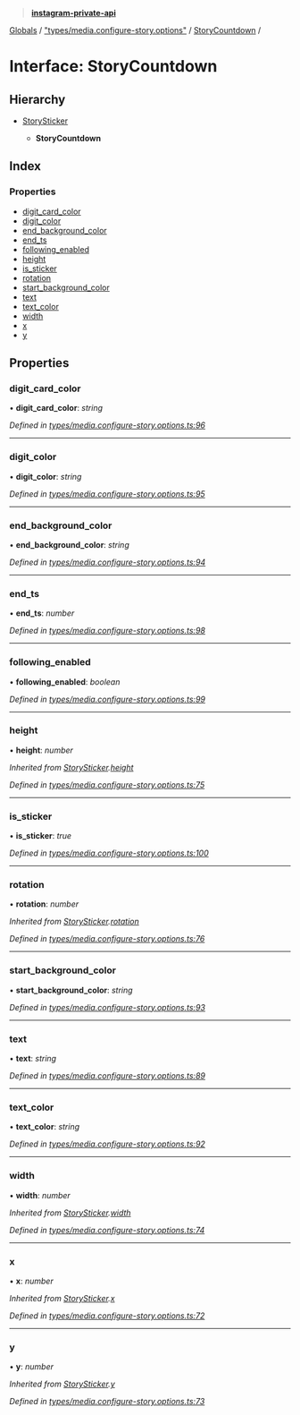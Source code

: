 > **[instagram-private-api](../README.md)**

[Globals](../README.md) / ["types/media.configure-story.options"](../modules/_types_media_configure_story_options_.md) / [StoryCountdown](_types_media_configure_story_options_.storycountdown.md) /

# Interface: StoryCountdown

## Hierarchy

* [StorySticker](_types_media_configure_story_options_.storysticker.md)

  * **StoryCountdown**

## Index

### Properties

* [digit_card_color](_types_media_configure_story_options_.storycountdown.md#digit_card_color)
* [digit_color](_types_media_configure_story_options_.storycountdown.md#digit_color)
* [end_background_color](_types_media_configure_story_options_.storycountdown.md#end_background_color)
* [end_ts](_types_media_configure_story_options_.storycountdown.md#end_ts)
* [following_enabled](_types_media_configure_story_options_.storycountdown.md#following_enabled)
* [height](_types_media_configure_story_options_.storycountdown.md#height)
* [is_sticker](_types_media_configure_story_options_.storycountdown.md#is_sticker)
* [rotation](_types_media_configure_story_options_.storycountdown.md#rotation)
* [start_background_color](_types_media_configure_story_options_.storycountdown.md#start_background_color)
* [text](_types_media_configure_story_options_.storycountdown.md#text)
* [text_color](_types_media_configure_story_options_.storycountdown.md#text_color)
* [width](_types_media_configure_story_options_.storycountdown.md#width)
* [x](_types_media_configure_story_options_.storycountdown.md#x)
* [y](_types_media_configure_story_options_.storycountdown.md#y)

## Properties

###  digit_card_color

• **digit_card_color**: *string*

*Defined in [types/media.configure-story.options.ts:96](https://github.com/dilame/instagram-private-api/blob/3e16058/src/types/media.configure-story.options.ts#L96)*

___

###  digit_color

• **digit_color**: *string*

*Defined in [types/media.configure-story.options.ts:95](https://github.com/dilame/instagram-private-api/blob/3e16058/src/types/media.configure-story.options.ts#L95)*

___

###  end_background_color

• **end_background_color**: *string*

*Defined in [types/media.configure-story.options.ts:94](https://github.com/dilame/instagram-private-api/blob/3e16058/src/types/media.configure-story.options.ts#L94)*

___

###  end_ts

• **end_ts**: *number*

*Defined in [types/media.configure-story.options.ts:98](https://github.com/dilame/instagram-private-api/blob/3e16058/src/types/media.configure-story.options.ts#L98)*

___

###  following_enabled

• **following_enabled**: *boolean*

*Defined in [types/media.configure-story.options.ts:99](https://github.com/dilame/instagram-private-api/blob/3e16058/src/types/media.configure-story.options.ts#L99)*

___

###  height

• **height**: *number*

*Inherited from [StorySticker](_types_media_configure_story_options_.storysticker.md).[height](_types_media_configure_story_options_.storysticker.md#height)*

*Defined in [types/media.configure-story.options.ts:75](https://github.com/dilame/instagram-private-api/blob/3e16058/src/types/media.configure-story.options.ts#L75)*

___

###  is_sticker

• **is_sticker**: *true*

*Defined in [types/media.configure-story.options.ts:100](https://github.com/dilame/instagram-private-api/blob/3e16058/src/types/media.configure-story.options.ts#L100)*

___

###  rotation

• **rotation**: *number*

*Inherited from [StorySticker](_types_media_configure_story_options_.storysticker.md).[rotation](_types_media_configure_story_options_.storysticker.md#rotation)*

*Defined in [types/media.configure-story.options.ts:76](https://github.com/dilame/instagram-private-api/blob/3e16058/src/types/media.configure-story.options.ts#L76)*

___

###  start_background_color

• **start_background_color**: *string*

*Defined in [types/media.configure-story.options.ts:93](https://github.com/dilame/instagram-private-api/blob/3e16058/src/types/media.configure-story.options.ts#L93)*

___

###  text

• **text**: *string*

*Defined in [types/media.configure-story.options.ts:89](https://github.com/dilame/instagram-private-api/blob/3e16058/src/types/media.configure-story.options.ts#L89)*

___

###  text_color

• **text_color**: *string*

*Defined in [types/media.configure-story.options.ts:92](https://github.com/dilame/instagram-private-api/blob/3e16058/src/types/media.configure-story.options.ts#L92)*

___

###  width

• **width**: *number*

*Inherited from [StorySticker](_types_media_configure_story_options_.storysticker.md).[width](_types_media_configure_story_options_.storysticker.md#width)*

*Defined in [types/media.configure-story.options.ts:74](https://github.com/dilame/instagram-private-api/blob/3e16058/src/types/media.configure-story.options.ts#L74)*

___

###  x

• **x**: *number*

*Inherited from [StorySticker](_types_media_configure_story_options_.storysticker.md).[x](_types_media_configure_story_options_.storysticker.md#x)*

*Defined in [types/media.configure-story.options.ts:72](https://github.com/dilame/instagram-private-api/blob/3e16058/src/types/media.configure-story.options.ts#L72)*

___

###  y

• **y**: *number*

*Inherited from [StorySticker](_types_media_configure_story_options_.storysticker.md).[y](_types_media_configure_story_options_.storysticker.md#y)*

*Defined in [types/media.configure-story.options.ts:73](https://github.com/dilame/instagram-private-api/blob/3e16058/src/types/media.configure-story.options.ts#L73)*